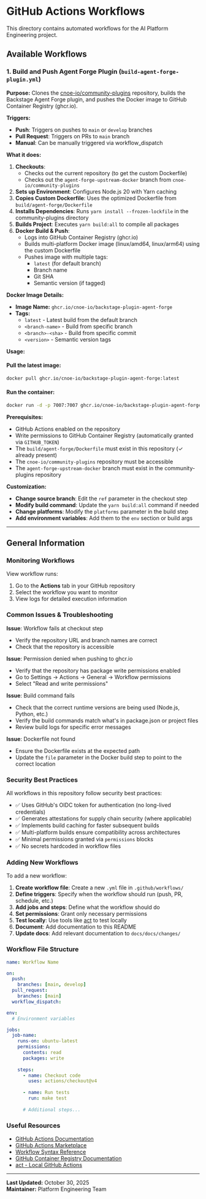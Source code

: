 # GitHub Actions Workflows

This directory contains automated workflows for the AI Platform Engineering project.

## Available Workflows

### 1. Build and Push Agent Forge Plugin (`build-agent-forge-plugin.yml`)

**Purpose:** Clones the [cnoe-io/community-plugins](https://github.com/cnoe-io/community-plugins) repository, builds the Backstage Agent Forge plugin, and pushes the Docker image to GitHub Container Registry (ghcr.io).

**Triggers:**
- **Push**: Triggers on pushes to `main` or `develop` branches
- **Pull Request**: Triggers on PRs to `main` branch  
- **Manual**: Can be manually triggered via workflow_dispatch

**What it does:**

1. **Checkouts**:
   - Checks out the current repository (to get the custom Dockerfile)
   - Checks out the `agent-forge-upstream-docker` branch from `cnoe-io/community-plugins`
2. **Sets up Environment**: Configures Node.js 20 with Yarn caching
3. **Copies Custom Dockerfile**: Uses the optimized Dockerfile from `build/agent-forge/Dockerfile`
4. **Installs Dependencies**: Runs `yarn install --frozen-lockfile` in the community-plugins directory
5. **Builds Project**: Executes `yarn build:all` to compile all packages
6. **Docker Build & Push**: 
   - Logs into GitHub Container Registry (ghcr.io)
   - Builds multi-platform Docker image (linux/amd64, linux/arm64) using the custom Dockerfile
   - Pushes image with multiple tags:
     - `latest` (for default branch)
     - Branch name
     - Git SHA
     - Semantic version (if tagged)

**Docker Image Details:**
- **Image Name:** `ghcr.io/cnoe-io/backstage-plugin-agent-forge`
- **Tags:**
  - `latest` - Latest build from the default branch
  - `<branch-name>` - Build from specific branch
  - `<branch>-<sha>` - Build from specific commit
  - `<version>` - Semantic version tags

**Usage:**

#### Pull the latest image:

```bash
docker pull ghcr.io/cnoe-io/backstage-plugin-agent-forge:latest
```

#### Run the container:

```bash
docker run -d -p 7007:7007 ghcr.io/cnoe-io/backstage-plugin-agent-forge:latest
```

**Prerequisites:**
- GitHub Actions enabled on the repository
- Write permissions to GitHub Container Registry (automatically granted via `GITHUB_TOKEN`)
- The `build/agent-forge/Dockerfile` must exist in this repository (✓ already present)
- The `cnoe-io/community-plugins` repository must be accessible
- The `agent-forge-upstream-docker` branch must exist in the community-plugins repository

**Customization:**
- **Change source branch**: Edit the `ref` parameter in the checkout step
- **Modify build command**: Update the `yarn build:all` command if needed
- **Change platforms**: Modify the `platforms` parameter in the build step
- **Add environment variables**: Add them to the `env` section or build args

---

## General Information

### Monitoring Workflows

View workflow runs:
1. Go to the **Actions** tab in your GitHub repository
2. Select the workflow you want to monitor
3. View logs for detailed execution information

### Common Issues & Troubleshooting

**Issue**: Workflow fails at checkout step
- Verify the repository URL and branch names are correct
- Check that the repository is accessible

**Issue**: Permission denied when pushing to ghcr.io
- Verify that the repository has package write permissions enabled
- Go to Settings → Actions → General → Workflow permissions
- Select "Read and write permissions"

**Issue**: Build command fails
- Check that the correct runtime versions are being used (Node.js, Python, etc.)
- Verify the build commands match what's in package.json or project files
- Review build logs for specific error messages

**Issue**: Dockerfile not found
- Ensure the Dockerfile exists at the expected path
- Update the `file` parameter in the Docker build step to point to the correct location

### Security Best Practices

All workflows in this repository follow security best practices:
- ✅ Uses GitHub's OIDC token for authentication (no long-lived credentials)
- ✅ Generates attestations for supply chain security (where applicable)
- ✅ Implements build caching for faster subsequent builds
- ✅ Multi-platform builds ensure compatibility across architectures
- ✅ Minimal permissions granted via `permissions` blocks
- ✅ No secrets hardcoded in workflow files

### Adding New Workflows

To add a new workflow:

1. **Create workflow file**: Create a new `.yml` file in `.github/workflows/`
2. **Define triggers**: Specify when the workflow should run (push, PR, schedule, etc.)
3. **Add jobs and steps**: Define what the workflow should do
4. **Set permissions**: Grant only necessary permissions
5. **Test locally**: Use tools like [act](https://github.com/nektos/act) to test locally
6. **Document**: Add documentation to this README
7. **Update docs**: Add relevant documentation to `docs/docs/changes/`

### Workflow File Structure

```yaml
name: Workflow Name

on:
  push:
    branches: [main, develop]
  pull_request:
    branches: [main]
  workflow_dispatch:

env:
  # Environment variables

jobs:
  job-name:
    runs-on: ubuntu-latest
    permissions:
      contents: read
      packages: write
    
    steps:
      - name: Checkout code
        uses: actions/checkout@v4
      
      - name: Run tests
        run: make test
      
      # Additional steps...
```

### Useful Resources

- [GitHub Actions Documentation](https://docs.github.com/en/actions)
- [GitHub Actions Marketplace](https://github.com/marketplace?type=actions)
- [Workflow Syntax Reference](https://docs.github.com/en/actions/reference/workflow-syntax-for-github-actions)
- [GitHub Container Registry Documentation](https://docs.github.com/en/packages/working-with-a-github-packages-registry/working-with-the-container-registry)
- [act - Local GitHub Actions](https://github.com/nektos/act)

---

**Last Updated:** October 30, 2025  
**Maintainer:** Platform Engineering Team

